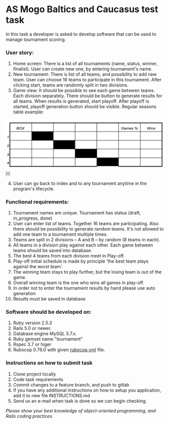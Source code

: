 # AS Mogo Baltics and Caucasus test task
In this task a developer is asked to develop software that can be used to manage tournament scoring.

### User story:
1. Home screen: There is a list of all tournaments (name, status, winner, finalist). User can create new one, by entering tournament's name.
2. New tournament: There is list of all teams, and possibility to add new team. User can choose 16 teams to participate in this tournament. After clicking start, teams are randomly split in two divisions.
3. Game view: It should be possible to see each game between teams. Each division separately. There should be button to generate results for all teams. When results is generated, start playoff. After playoff is started, playoff generation button should be visible. Regular seasons table example:

![alt text](./Games.jpg "Games example")￼

4. User can go back to index and to any tournament anytime in the program's lifecycle.

### Functional requirements:
1. Tournament names are unique. Tournament has status (draft, in_progress, done)
2. User can enter list of teams. Together 16 teams are participating. Also there should be possibility to generate random teams. It's not allowed to add one team to a tournament multiple times.
3. Teams are split in 2 divisions – A and B – by random (8 teams in each).
4. All teams in a division play against each other. Each game between teams should be saved into database.
5. The best 4 teams from each division meet in Play-off.
6. Play-off initial schedule is made by principle 'the best team plays against the worst team'.
7. The winning team stays to play further, but the losing team is out of the game.
8. Overall winning team is the one who wins all games in play-off.
9. In order not to enter the tournament results by hand please use auto generation
10. Results must be saved in database

### Software should be developed on:
1. Ruby version 2.5.3
2. Rails 5.0 or newer.
3. Database engine MySQL 5.7.x.
4. Ruby gemset name "tournament"
5. Rspec 3.7 or higer
6. Rubocop 0.76.0 with given [rubocop.yml](./rubocop.yml) file.

### Instructions on how to submit task
1. Clone project locally
2. Code task requirements
3. Commit changes to a feature branch, and push to gitlab
4. If you have any additional instructions on how to setup you application, add it to new file INSTRUCTIONS.md
5. Send us an e-mail when task is done so we can begin checking.

*Please show your best knowledge of object-oriented programming, and Rails coding practices.*
